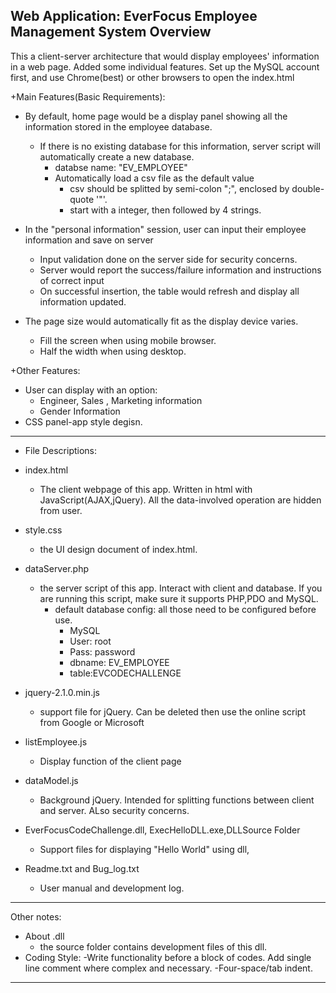 Web Application: EverFocus Employee Management System Overview
------------------------------------------------------------------------------------

This a client-server architecture that would display employees' information in a web
page. Added some individual features.
Set up the MySQL account first, and use Chrome(best) or other browsers to open the index.html

+Main Features(Basic Requirements):
 - By default, home page would be a display panel showing all the information stored in the employee database.
     - If there is no existing database for this information, server script will automatically create a new database.
         - databse name: "EV_EMPLOYEE"
         - Automatically load a csv file as the default value
             - csv should be splitted by semi-colon ";", enclosed by double-quote '"'.
             - start with a integer, then followed by 4 strings.

 - In the "personal information" session, user can input their employee information and save on server
     - Input validation done on the server side for security concerns.
     - Server would report the success/failure information and instructions of correct input
     - On successful insertion, the table would refresh and display all information updated.

 - The page size would automatically fit as the display device varies.
     - Fill the screen when using mobile browser.
     - Half the width when using desktop.

+Other Features:
 - User can display with an option:
   - Engineer, Sales , Marketing information
   - Gender Information
 - CSS panel-app style degisn.

------------------------------------------------------------------------------------
+ File Descriptions:
 - index.html
   - The client webpage of this app. Written in html with JavaScript(AJAX,jQuery). All the data-involved operation are hidden from user.

 - style.css
   - the UI design document of index.html. 

 - dataServer.php
   - the server script of this app. Interact with client and database. If you are running this script, make sure it supports PHP,PDO and MySQL.
     - default database config: all those need to be configured before use.
       - MySQL
       - User: root
       - Pass: password
       - dbname: EV_EMPLOYEE
       - table:EVCODECHALLENGE

 - jquery-2.1.0.min.js
    - support file for jQuery. Can be deleted then use the online script from Google or Microsoft
  
 - listEmployee.js
    - Display function of the client page

 - dataModel.js
    - Background jQuery. Intended for splitting functions between client and server. ALso security concerns.

 - EverFocusCodeChallenge.dll, ExecHelloDLL.exe,DLLSource Folder
    - Support files for displaying "Hello World" using dll,

 - Readme.txt and Bug_log.txt
    - User manual and development log.
------------------------------------------------------------------------------------
Other notes:
   - About  .dll
     - the source folder contains development files of this dll.
   - Coding Style:
     -Write functionality before a block of codes. Add single line comment where complex and necessary. 
     -Four-space/tab indent. 
------------------------------------------------------------------------------------
